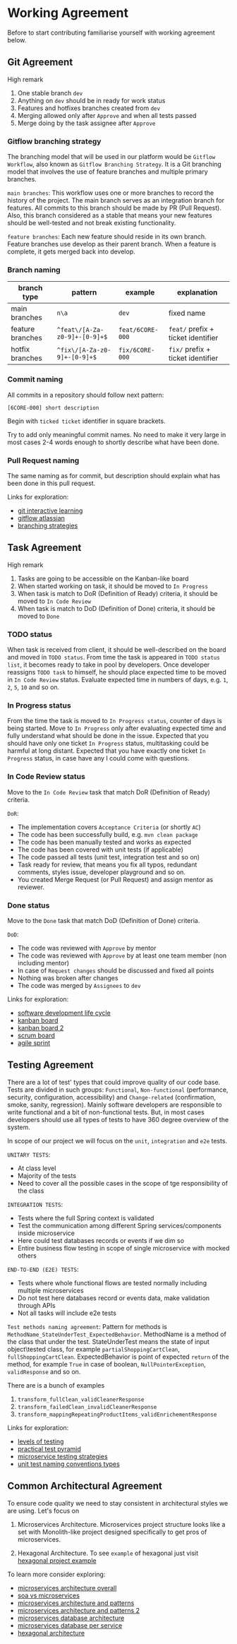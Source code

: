 # Working Agreement
Before to start contributing familiarise yourself with working agreement below.

## Git Agreement
High remark
1. One stable branch `dev`
2. Anything on `dev` should be in ready for work status
3. Features and hotfixes branches created from `dev`
4. Merging allowed only after `Approve` and when all tests passed
5. Merge doing by the task assignee after `Approve`

### Gitflow branching strategy
The branching model that will be used in our platform would be `Gitflow Workflow`, also known as `Gitflow Branching Strategy`. 
It is a Git branching model that involves the use of feature branches and multiple primary branches.

`main branches`: This workflow uses one or more branches to record the history of the project. 
The main branch serves as an integration branch for features. All commits to this branch should be made by PR (Pull Request).
Also, this branch considered as a stable that means your new features should be well-tested and not break existing functionality.

`feature branches`: Each new feature should reside in its own branch. Feature branches use develop as their parent branch. 
When a feature is complete, it gets merged back into develop.

### Branch naming
| branch type      | pattern                       | example          | explanation                        |
|------------------|-------------------------------|------------------|------------------------------------|
| main branches    | `n\a`                         | `dev`            | fixed name                         |
| feature branches | `^feat\/[A-Za-z0-9]+-[0-9]+$` | `feat/6CORE-000` | `feat/` prefix + ticket identifier |
| hotfix branches  | `^fix\/[A-Za-z0-9]+-[0-9]+$`  | `fix/6CORE-000`  | `fix/` prefix + ticket identifier  |

### Commit naming
All commits in a repository should follow next pattern: 

`[6CORE-000] short description`

Begin with `ticked ticket` identifier in square brackets. 

Try to add only meaningful commit names. 
No need to make it very large in most cases 2-4 words enough 
to shortly describe what have been done.

### Pull Request naming
The same naming as for commit, 
but description should explain what has been done in this pull request.

Links for exploration:
- [git interactive learning](https://learngitbranching.js.org/?locale=uk)
- [gitflow atlassian](https://www.atlassian.com/git/tutorials/comparing-workflows/gitflow-workflow)
- [branching strategies](https://www.youtube.com/watch?v=6BCOyrUobGc&ab_channel=VitaliShulha)

## Task Agreement
High remark
1. Tasks are going to be accessible on the Kanban-like board
2. When started working on task, it should be moved to `In Progress`
3. When task is match to DoR (Definition of Ready) criteria, it should be moved to `In Code Review`
4. When task is match to DoD (Definition of Done) criteria, it should be moved to `Done`

### TODO status
When task is received from client, it should be well-described on the board and moved in `TODO status`.
From time the task is appeared in `TODO status list`, it becomes ready to take in pool by developers.
Once developer reassigns `TODO task` to himself, he should place expected time to be moved in `In Code Review` status.
Evaluate expected time in numbers of days, e.g. `1`, `2`, `5`, `10` and so on.

### In Progress status
From the time the task is moved to `In Progress status`, counter of days is being started. 
Move to `In Progress` only after evaluating expected time and fully understand what should be done in the issue.
Expected that you should have only one ticket `In Progress` status, multitasking could be harmful at long distant.
Expected that you have exactly one ticket `In Progress` status, in case have any I could come with questions. 

### In Code Review status
Move to the `In Code Review` task that match DoR (Definition of Ready) criteria.

`DoR`:
- The implementation covers `Acceptance Criteria` (or shortly `AC`)
- The code has been successfully build, e.g. `mvn clean package`
- The code has been manually tested and works as expected
- The code has been covered with unit tests (if applicable)
- The code passed all tests (unit test, integration test and so on)
- Task ready for review, that means you fix all typos, redundant comments, styles issue, developer playground and so on.
- You created Merge Request (or Pull Request) and assign mentor as reviewer.

### Done status
Move to the `Done` task that match DoD (Definition of Done) criteria.

`DoD`:
- The code was reviewed with `Approve` by mentor
- The code was reviewed with `Approve` by at least one team member (non including mentor)
- In case of `Request changes` should be discussed and fixed all points
- Nothing was broken after changes
- The code was merged by `Assignees` to `dev`

Links for exploration:
- [software development life cycle](https://www.clouddefense.ai/system-development-life-cycle/)
- [kanban board](https://www.forbes.com/advisor/business/software/what-is-kanban-board/)
- [kanban board 2](https://kanbantool.com/kanban-board)
- [scrum board](https://www.forbes.com/advisor/business/what-is-a-scrum-board/)
- [agile sprint](https://www.atlassian.com/agile/scrum/sprints)

## Testing Agreement
There are a lot of test' types that could improve quality of our code base. 
Tests are divided in such groups: `Functional`, 
`Non-functional` (performance, security, configuration, accessibility) 
and `Change-related` (confirmation, smoke, sanity, regression).
Mainly software developers are responsible to write functional and a bit of non-functional tests.
But, in most cases developers should use all types of tests to have 360 degree overview of the system.

In scope of our project we will focus on the `unit`, `integration` and `e2e` tests.

`UNITARY TESTS`:
- At class level
- Majority of the tests
- Need to cover all the possible cases in the scope of tge responsibility of the class

`INTEGRATION TESTS`:
- Tests where the full Spring context is validated
- Test the communication among different Spring services/components inside microservice
- Here could test databases records or events if we dim so
- Entire business flow testing in scope of single microservice with mocked others

`END-TO-END (E2E) TESTS`:
- Tests where whole functional flows are tested normally including multiple microservices
- Do not test here databases record or events data, make validation through APIs
- Not all tasks will include e2e tests

`Test methods naming agreement`:
Pattern for methods is `MethodName_StateUnderTest_ExpectedBehavior`.
MethodName is a method of the class that under the test.
StateUnderTest means the state of input object\tested class, for example `partialShoppingCartClean`, `fullShoppingCartClean`.
ExpectedBehavior is point of expected `return` of the method, for example `True` in case of boolean, `NullPointerException`, `validResponse` and so on.

There are is a bunch of examples
1. `transform_fullClean_validCleanerResponse`
2. `transform_failedClean_invalidCleanerResponse`
3. `transform_mappingRepeatingProductItems_validEnrichementResponse`

Links for exploration:
- [levels of testing](https://medium.com/aeturnuminc/software-test-levels-fb1c2e3a6700)
- [practical test pyramid](https://martinfowler.com/articles/practical-test-pyramid.html)
- [microservice testing strategies](https://martinfowler.com/articles/microservice-testing/#definition)
- [unit test naming conventions types](https://medium.com/@stefanovskyi/unit-test-naming-conventions-dd9208eadbea)

## Common Architectural Agreement
To ensure code quality we need to stay consistent in architectural styles we are using. 
Let's focus on 
1. Microservices Architecture.
Microservices project structure looks like 
a set with Monolith-like project designed specifically to get pros of microservices.

2. Hexagonal Architecture.
To see `example` of hexagonal just visit [hexagonal project example](https://github.com/sokimaaa/hexagonal-project-example)

To learn more consider exploring:
- [microservices architecture overall](https://camunda.com/glossary/microservices/)
- [soa vs microservices](https://www.ibm.com/blog/soa-vs-microservices/)
- [microservices architecture and patterns](https://medium.com/design-microservices-architecture-with-patterns/microservices-architecture-problems-and-solutions-with-pattern-and-principles-b673f342dc10)
- [microservices architecture and patterns 2](https://medium.com/design-microservices-architecture-with-patterns/microservices-checklist-cover-all-aspects-of-microservices-architecture-e3243fe1a53f)
- [microservices database architecture](https://www.baeldung.com/cs/microservices-db-design)
- [microservices database per service](https://medium.com/design-microservices-architecture-with-patterns/the-database-per-service-pattern-9d511b882425)
- [hexagonal architecture](https://herbertograca.com/2017/11/16/explicit-architecture-01-ddd-hexagonal-onion-clean-cqrs-how-i-put-it-all-together/)
